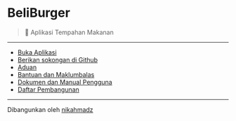 # BeliBurger
> 🍔 Aplikasi Tempahan Makanan

***

- [Buka Aplikasi][1]
- [Berikan sokongan di Github][2]
- [Aduan][3]
- [Bantuan dan Maklumbalas][4]
- [Dokumen dan Manual Pengguna][5]
- [Daftar Pembangunan][6]

[1]:https://beliburger.netlify.app
[2]:https://github.com/nikahmadz/BeliBurger
[3]:https://github.com/nikahmadz/BeliBurger/issues
[4]:https://github.com/nikahmadz/BeliBurger/discussions
[5]:https://github.com/nikahmadz/BeliBurger/wiki
[6]:https://github.com/nikahmadz/beli-burger

***

Dibangunkan oleh [nikahmadz](https://nikahmadz.github.io/)
